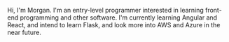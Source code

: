 Hi, I'm Morgan. I'm an entry-level programmer interested in learning front-end programming and other software. 
I'm currently learning Angular and React, and intend to learn Flask, and look more into AWS and Azure in the near future.

<!---
Moegin/Moegin is a ✨ special ✨ repository because its `README.md` (this file) appears on your GitHub profile.
You can click the Preview link to take a look at your changes.
--->
